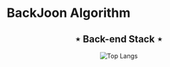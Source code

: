 # BackJoon Algorithm
<h2 align="center">⋆ Back-end Stack ⋆</h2>
<div align="center">
  
  ![Top Langs](https://github-readme-stats.vercel.app/api/top-langs/?username=EUNSH1&layout=compact&theme=tokyonight)
  
</div>
